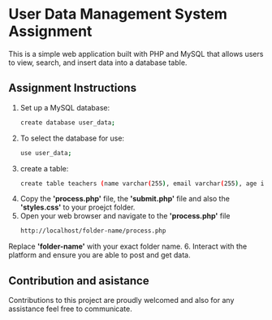 # User Data Management System Assignment

This is a simple web application built with PHP and MySQL that allows users to view, search, and insert data into a database table.

## Assignment Instructions

1. Set up a MySQL database:
   ```bash
   create database user_data;
2. To select the database for use:
   ```bash
   use user_data;
3. create a table:
   ```bash
   create table teachers (name varchar(255), email varchar(255), age int);
4. Copy the __'process.php'__ file, the __'submit.php'__ file and also the __'styles.css'__ to your proejct folder.
5. Open your web browser and navigate to the __'process.php'__ file
   ```bash
   http://localhost/folder-name/process.php
  Replace __'folder-name'__ with your exact folder name.
6. Interact with the platform and ensure you are able to post and get data.

## Contribution and asistance

Contributions to this project are proudly welcomed and also for any assistance feel free to communicate.

